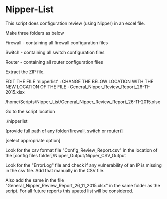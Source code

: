 # Nipper-List

This script does configuration review (using Nipper) in an excel file.

Make three folders as below

Firewall - containing all firewall configuration files

Switch - containing all switch configuration files

Router - containing all router configuration files

Extract the ZIP file.

EDIT THE FILE 'nipperlist' :
CHANGE THE BELOW LOCATION WITH THE NEW LOCATION OF THE FILE : General_Nipper_Review_Report_26-11-2015.xlsx

/home/Scripts/Nipper_List/General_Nipper_Review_Report_26-11-2015.xlsx

Go to the script location

./nipperlist

[provide full path of any folder(firewall, switch or router)]

[select appropriate option]

Look for the csv format file "Config_Review_Report.csv" in the location of the [config files folder]/Nipper_Output/Nipper_CSV_Output

Look for the "ErrorLog" file and check if any vulnerability of an IP is missing in the csv file. Add that manually in the CSV file.

Also add the same in the file "General_Nipper_Review_Report_26_11_2015.xlsx" in the same folder as the script. For all future reports this upated list will be considered.
